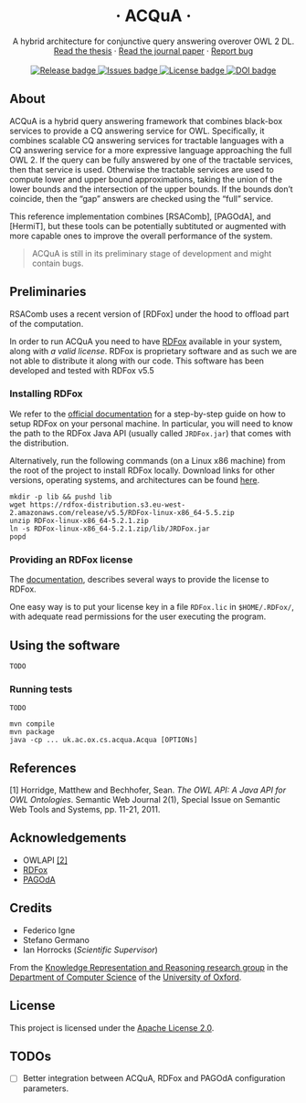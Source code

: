 <!-- TITLE -->
<p align="center">

<h1 align="center">&middot; ACQuA &middot;</h1>

<p align="center">
A hybrid architecture for conjunctive query answering overover OWL 2 DL.
<br/>
<a href="#">Read the thesis</a>
&middot;
<a href="#">Read the journal paper</a>
&middot;
<a href="https://github.com/KRR-Oxford/ACQuA/issues">Report bug</a>
<br/><br/>
<a href="https://github.com/KRR-Oxford/ACQuA/releases/latest">
    <img src="https://img.shields.io/github/release/KRR-Oxford/RSAComb.svg?style=for-the-badge" alt="Release badge">
</a>
<a href="https://github.com/KRR-Oxford/ACQuA/issues">
    <img src="https://img.shields.io/github/issues/KRR-Oxford/RSAComb.svg?style=for-the-badge" alt="Issues badge">
</a>
<!-- <a href="https://github.com/KRR-Oxford/ACQuA/actions"> -->
<!--     <img src="https://img.shields.io/github/workflow/status/KRR-Oxford/RSAComb/Scala%20CI/develop?label=TESTS&style=for-the-badge" alt="GitHub Actions badge"> -->
<!-- </a> -->
<a href="LICENSE">
    <img src="https://img.shields.io/github/license/KRR-Oxford/ACQuA.svg?style=for-the-badge" alt="License badge">
</a>
<a href="https://doi.org/10.5281/zenodo.5047810">
    <img src="https://img.shields.io/badge/DOI-10.5281/zenodo.5047810-blue?style=for-the-badge" alt="DOI badge">
</a>
</p>

</p>

## About

ACQuA is a hybrid query answering framework that combines black-box services to provide a CQ answering service for OWL.
Specifically, it combines scalable CQ answering services for tractable languages with a CQ answering service for a more expressive language approaching the full OWL 2.
If the query can be fully answered by one of the tractable services, then that service is used.
Otherwise the tractable services are used to compute lower and upper bound approximations, taking the union of the lower bounds and the intersection of the upper bounds.
If the bounds don’t coincide, then the “gap” answers are checked using the “full” service.

This reference implementation combines [RSAComb], [PAGOdA], and [HermiT], but these tools can be potentially subtituted or augmented with more capable ones to improve the overall performance of the system.

> ACQuA is still in its preliminary stage of development and might contain bugs.

## Preliminaries

RSAComb uses a recent version of [RDFox] under the hood to offload part of the computation.

In order to run ACQuA you need to have [RDFox](https://www.oxfordsemantic.tech/product) available in your system, along with *a valid license*.
RDFox is proprietary software and as such we are not able to distribute it along with our code.
This software has been developed and tested with RDFox v5.5

### Installing RDFox

We refer to the [official documentation](https://docs.oxfordsemantic.tech/getting-started.html#getting-started) for a step-by-step guide on how to setup RDFox on your personal machine.
In particular, you will need to know the path to the RDFox Java API (usually called `JRDFox.jar`) that comes with the distribution.

Alternatively, run the following commands (on a Linux x86 machine) from the root of the project to install RDFox locally.
Download links for other versions, operating systems, and architectures can be found [here](https://www.oxfordsemantic.tech/downloads).

```{.bash}
mkdir -p lib && pushd lib
wget https://rdfox-distribution.s3.eu-west-2.amazonaws.com/release/v5.5/RDFox-linux-x86_64-5.5.zip
unzip RDFox-linux-x86_64-5.2.1.zip
ln -s RDFox-linux-x86_64-5.2.1.zip/lib/JRDFox.jar
popd
```

### Providing an RDFox license

The [documentation](https://docs.oxfordsemantic.tech/features-and-requirements.html#license-key), describes several ways to provide the license to RDFox.

One easy way is to put your license key in a file `RDFox.lic` in `$HOME/.RDFox/`, with adequate read permissions for the user executing the program.


## Using the software

`TODO`

### Running tests

`TODO`

```
mvn compile
mvn package
java -cp ... uk.ac.ox.cs.acqua.Acqua [OPTIONs]
```

## References

[1] Horridge, Matthew and Bechhofer, Sean.
    *The OWL API: A Java API for OWL Ontologies*.
    Semantic Web Journal 2(1), Special Issue on Semantic Web Tools and Systems, pp. 11-21, 2011.

## Acknowledgements

- OWLAPI [[2]](#references)
- [RDFox](https://www.oxfordsemantic.tech/product)
- [PAGOdA]()

## Credits

- Federico Igne
- Stefano Germano
- Ian Horrocks (*Scientific Supervisor*)

From the [Knowledge Representation and Reasoning research group](https://www.cs.ox.ac.uk/isg/krr/) in the [Department of Computer Science](https://www.cs.ox.ac.uk/) of the [University of Oxford](https://www.ox.ac.uk/).

## License

This project is licensed under the [Apache License 2.0](LICENSE).

## TODOs

- [ ] Better integration between ACQuA, RDFox and PAGOdA configuration parameters.
